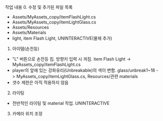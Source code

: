 작업 내용
0. 수정 및 추가된 파일 목록
-  Assets/MyAssets_copy/itemFlashLight.cs
-  Assets/MyAssets_copy/itemLightGlass.cs
-  Assets/Resources
-  Assets/Materials
-  light, item Flash Light, UNINTERACTIVE(물체 추가)

1. 아이템(손전등)
- "L" 버튼으로 손전등 킴. 방향키 입력 시 꺼짐. item Flash Light -> MyAssets_copy/itemFlashLight.cs
- player의 앞에 있는 강화유리(Unbreakable)의 색이 변함. glass/unbreak1~18 - > MyAssets_copy/itemLightGlass.cs, Resources/관련 materials
- 갯수 제한은 아직 적용하지 않음

2. 라이팅
- 전반적인 라이팅 및 material 작업. UNINTERACTIVE

3. 카메라 위치 조정
